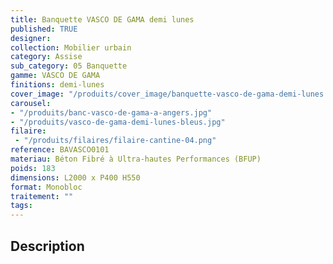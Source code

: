 ```yaml
---
title: Banquette VASCO DE GAMA demi lunes 
published: TRUE
designer: 
collection: Mobilier urbain
category: Assise
sub_category: 05 Banquette
gamme: VASCO DE GAMA
finitions: demi-lunes
cover_image: "/produits/cover_image/banquette-vasco-de-gama-demi-lunes.jpg"
carousel: 
- "/produits/banc-vasco-de-gama-a-angers.jpg"
- "/produits/vasco-de-gama-demi-lunes-bleus.jpg"
filaire: 
 - "/produits/filaires/filaire-cantine-04.png"
reference: BAVASCO0101
materiau: Béton Fibré à Ultra-hautes Performances (BFUP)
poids: 183
dimensions: L2000 x P400 H550
format: Monobloc
traitement: ""
tags: 
---
```


## Description
